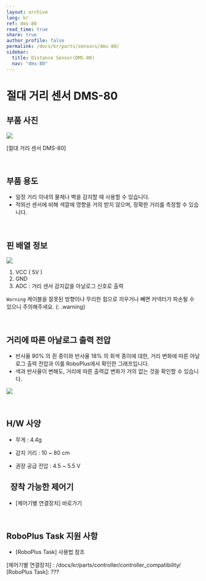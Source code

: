 ```yaml
---
layout: archive
lang: kr
ref: dms-80
read_time: true
share: true
author_profile: false
permalink: /docs/kr/parts/sensors/dms-80/
sidebar:
  title: Distance Sensor(DMS-80)
  nav: "dms-80"
---
```

절대 거리 센서 DMS-80
=====================

부품 사진
---------

![](/assets/images/parts/sensors/dms-80_product.jpg)

[절대 거리 센서 DMS-80]

 

부품 용도
---------

-   일정 거리 이내의 물체나 벽을 감지할 때 사용할 수 있습니다.
-   적외선 센서에 비해 색깔에 영향을 거의 받지 않으며, 정확한 거리를
    측정할 수 있습니다.

 

핀 배열 정보
------------

![](/assets/images/parts/sensors/dms-80_pinout.png)

1.  VCC ( 5V )
2.  GND
3.  ADC : 거리 센서 감지값을 아날로그 신호로 출력

  `Warning` 케이블을 잘못된 방향이나 무리한 힘으로 끼우거나 빼면 커넥터가 파손될 수 있으니 주의해주세요. {: .warning}


 

거리에 따른 아날로그 출력 전압
------------------------------

-   반사율 90% 의 흰 종이와 반사율 18% 의 회색 종이에 대한, 거리 변화에
    따른 아날로그 출력 전압과 이를 RoboPlus에서 확인한 그래프입니다.
-   색과 반사율이 변해도, 거리에 따른 출력값 변화가 거의 없는 것을
    확인할 수 있습니다.

![](/assets/images/parts/sensors/dms-80_voltage_graph.png)

 

H/W 사양
--------

-   무게 : 4.4g
-   감지 거리 : 10 ~ 80 cm

-   권장 공급 전압 : 4.5 ~ 5.5 V

 
장착 가능한 제어기
------------------

-   [제어기별 연결장치] 바로가기

 

RoboPlus Task 지원 사항
-----------------------

-   [RoboPlus Task]  사용법 참조

[제어기별 연결장치] : /docs/kr/parts/controller/controller_compatibility/
[RoboPlus Task]: ???
